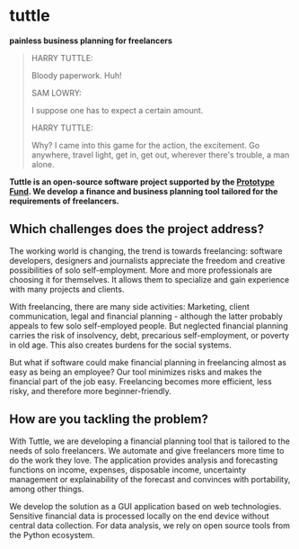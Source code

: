 # tuttle

**painless business planning for freelancers**

> HARRY TUTTLE:
>
> Bloody paperwork. Huh!
>
> SAM LOWRY:
>
> I suppose one has to expect a certain amount.
>
> HARRY TUTTLE:
>
> Why? I came into this game for the action, the excitement. Go anywhere, travel light, get in, get out, wherever there's trouble, a man alone.


**Tuttle is an open-source software project supported by the [Prototype Fund](https://prototypefund.de/en/about-2/). We develop a finance and business planning tool tailored for the requirements of freelancers.**


## Which challenges does the project address?

The working world is changing, the trend is towards freelancing: software developers, designers and journalists appreciate the freedom and creative possibilities of solo self-employment. More and more professionals are choosing it for themselves. It allows them to specialize and gain experience with many projects and clients.

With freelancing, there are many side activities: Marketing, client communication, legal and financial planning - although the latter probably appeals to few solo self-employed people. But neglected financial planning carries the risk of insolvency, debt, precarious self-employment, or poverty in old age. This also creates burdens for the social systems.

But what if software could make financial planning in freelancing almost as easy as being an employee? Our tool minimizes risks and makes the financial part of the job easy. Freelancing becomes more efficient, less risky, and therefore more beginner-friendly.

## How are you tackling the problem?

With Tuttle, we are developing a financial planning tool that is tailored to the needs of solo freelancers. We automate and give freelancers more time to do the work they love.
The application provides analysis and forecasting functions on income, expenses, disposable income, uncertainty management or explainability of the forecast and convinces with portability, among other things.

We develop the solution as a GUI application based on web technologies. Sensitive financial data is processed locally on the end device without central data collection. For data analysis, we rely on open source tools from the Python ecosystem.
